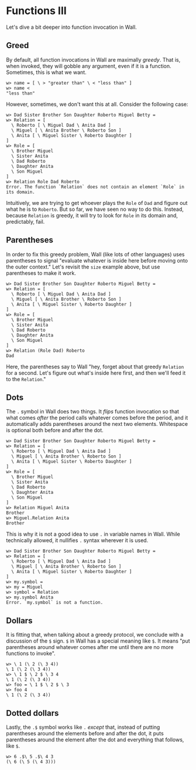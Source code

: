 # Functions III

Let's dive a bit deeper into function invocation in Wall.

## Greed

By default, all function invocations in Wall are maximally *greedy*.  That is, when invoked, they will gobble any argument, even if it is a function.  Sometimes, this is what we want.

```
w> name = [ \ > "greater than" \ < "less than" ]
w> name <
"less than"
```

However, sometimes, we don't want this at all.  Consider the following case:

```
w> Dad Sister Brother Son Daughter Roberto Miguel Betty =
w> Relation = [
  \ Roberto [ \ Miguel Dad \ Anita Dad ]
  \ Miguel [ \ Anita Brother \ Roberto Son ]
  \ Anita [ \ Miguel Sister \ Roberto Daughter ]
]
w> Role = [
  \ Brother Miguel
  \ Sister Anita
  \ Dad Roberto
  \ Daughter Anita
  \ Son Miguel
]
w> Relation Role Dad Roberto
Error. The function `Relation` does not contain an element `Role` in its domain. 
```

Intuitively, we are trying to get whoever plays the `Role` of `Dad` and figure out what he is to `Roberto`.  But so far, we have seen no way to do this.  Instead, because `Relation` is greedy, it will try to look for `Role` in its domain and, predictably, fail.

## Parentheses

In order to fix this greedy problem, Wall (like lots of other languages) uses parentheses to signal "evaluate whatever is inside here before moving onto the outer context."  Let's revisit the `size` example above, but use parentheses to make it work.

```
w> Dad Sister Brother Son Daughter Roberto Miguel Betty =
w> Relation = [
  \ Roberto [ \ Miguel Dad \ Anita Dad ]
  \ Miguel [ \ Anita Brother \ Roberto Son ]
  \ Anita [ \ Miguel Sister \ Roberto Daughter ]
]
w> Role = [
  \ Brother Miguel
  \ Sister Anita
  \ Dad Roberto
  \ Daughter Anita
  \ Son Miguel
]
w> Relation (Role Dad) Roberto
Dad
```

Here, the parentheses say to Wall "hey, forget about that greedy `Relation` for a second. Let's figure out what's inside here first, and then we'll feed it to the `Relation`."

## Dots

The `.` symbol in Wall does two things.  It *flips* function invocation so that what comes *after* the period calls whatever comes before the period, and it automatically adds parentheses around the next two elements.  Whitespace is optional both before and after the dot.

```
w> Dad Sister Brother Son Daughter Roberto Miguel Betty =
w> Relation = [
  \ Roberto [ \ Miguel Dad \ Anita Dad ]
  \ Miguel [ \ Anita Brother \ Roberto Son ]
  \ Anita [ \ Miguel Sister \ Roberto Daughter ]
]
w> Role = [
  \ Brother Miguel
  \ Sister Anita
  \ Dad Roberto
  \ Daughter Anita
  \ Son Miguel
]
w> Relation Miguel Anita
Brother
w> Miguel.Relation Anita
Brother
```

This is why it is not a good idea to use `.` in variable names in Wall.  While technically allowed, it nullifies `.` syntax wherever it is used.

```
w> Dad Sister Brother Son Daughter Roberto Miguel Betty =
w> Relation = [
  \ Roberto [ \ Miguel Dad \ Anita Dad ]
  \ Miguel [ \ Anita Brother \ Roberto Son ]
  \ Anita [ \ Miguel Sister \ Roberto Daughter ]
]
w> my.symbol =
w> my = Miguel
w> symbol = Relation
w> my.symbol Anita
Error. `my.symbol` is not a function.
```

## Dollars

It is fitting that, when talking about a greedy protocol, we conclude with a discussion of the `$` sign.  `$` in Wall has a special meaning like `$`.  It means "put parentheses around whatever comes after me until there are no more functions to invoke".

```
w> \ 1 (\ 2 (\ 3 4))
\ 1 (\ 2 (\ 3 4))
w> \ 1 $ \ 2 $ \ 3 4
\ 1 (\ 2 (\ 3 4))
w> foo = \ 1 $ \ 2 $ \ 3
w> foo 4
\ 1 (\ 2 (\ 3 4))
```

## Dotted dollars

Lastly, the `.$` symbol works like `.` *except* that, instead of putting parentheses around the elements before and after the dot, it puts parentheses around the element after the dot and everything that follows, like `$`.

```
w> 6 .$\ 5 .$\ 4 3
(\ 6 (\ 5 (\ 4 3)))
```